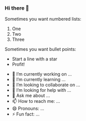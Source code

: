 ### Hi there 👋

Sometimes you want numbered lists:

1. One
2. Two
3. Three

Sometimes you want bullet points:

* Start a line with a star
* Profit!

- 🔭 I’m currently working on ...
- 🌱 I’m currently learning ...
- 👯 I’m looking to collaborate on ...
- 🤔 I’m looking for help with ...
- 💬 Ask me about ...
- 📫 How to reach me: ...
- 😄 Pronouns: ...
- ⚡ Fun fact: ...

